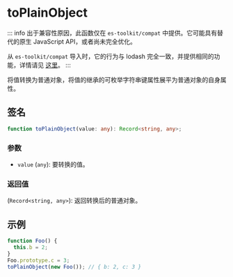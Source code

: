 # toPlainObject

::: info
出于兼容性原因，此函数仅在 `es-toolkit/compat` 中提供。它可能具有替代的原生 JavaScript API，或者尚未完全优化。

从 `es-toolkit/compat` 导入时，它的行为与 lodash 完全一致，并提供相同的功能，详情请见 [这里](../../../compatibility.md)。
:::

将值转换为普通对象，将值的继承的可枚举字符串键属性展平为普通对象的自身属性。

## 签名

```typescript
function toPlainObject(value: any): Record<string, any>;
```

### 参数

- `value` (`any`): 要转换的值。

### 返回值

(`Record<string, any>`): 返回转换后的普通对象。

## 示例

```typescript
function Foo() {
  this.b = 2;
}
Foo.prototype.c = 3;
toPlainObject(new Foo()); // { b: 2, c: 3 }
```